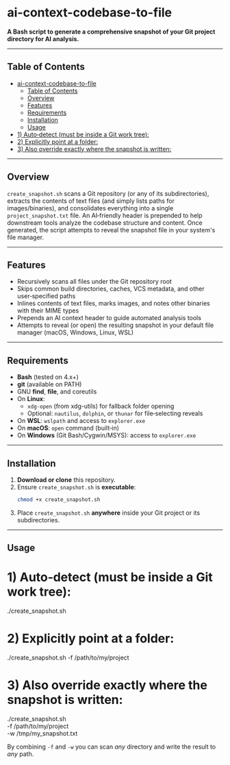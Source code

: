 # ai-context-codebase-to-file

**A Bash script to generate a comprehensive snapshot of your Git project directory for AI analysis.**


---

## Table of Contents

- [ai-context-codebase-to-file](#ai-context-codebase-to-file)
  - [Table of Contents](#table-of-contents)
  - [Overview](#overview)
  - [Features](#features)
  - [Requirements](#requirements)
  - [Installation](#installation)
  - [Usage](#usage)
- [1) Auto‑detect (must be inside a Git work tree):](#1-autodetect-must-be-inside-a-git-work-tree)
- [2) Explicitly point at a folder:](#2-explicitly-point-at-a-folder)
- [3) Also override exactly where the snapshot is written:](#3-also-override-exactly-where-the-snapshot-is-written)

---

## Overview

`create_snapshot.sh` scans a Git repository (or any of its subdirectories), extracts the contents of text files (and simply lists paths for images/binaries), and consolidates everything into a single `project_snapshot.txt` file. An AI‑friendly header is prepended to help downstream tools analyze the codebase structure and content. Once generated, the script attempts to reveal the snapshot file in your system's file manager.

---

## Features

- Recursively scans all files under the Git repository root  
- Skips common build directories, caches, VCS metadata, and other user‑specified paths  
- Inlines contents of text files, marks images, and notes other binaries with their MIME types  
- Prepends an AI context header to guide automated analysis tools  
- Attempts to reveal (or open) the resulting snapshot in your default file manager (macOS, Windows, Linux, WSL)  

---

## Requirements

- **Bash** (tested on 4.x+)  
- **git** (available on PATH)  
- GNU **find**, **file**, and coreutils  
- On **Linux**:  
  - `xdg-open` (from xdg-utils) for fallback folder opening  
  - Optional: `nautilus`, `dolphin`, or `thunar` for file‑selecting reveals  
- On **WSL**: `wslpath` and access to `explorer.exe`  
- On **macOS**: `open` command (built‑in)  
- On **Windows** (Git Bash/Cygwin/MSYS): access to `explorer.exe`  

---

## Installation

1. **Download or clone** this repository.  
2. Ensure `create_snapshot.sh` is **executable**:
   ```bash
   chmod +x create_snapshot.sh
   ```
3. Place `create_snapshot.sh` **anywhere** inside your Git project or its subdirectories.

---

## Usage

# 1) Auto‑detect (must be inside a Git work tree):
./create_snapshot.sh

# 2) Explicitly point at a folder:
./create_snapshot.sh -f /path/to/my/project

# 3) Also override exactly where the snapshot is written:
./create_snapshot.sh \
  -f /path/to/my/project \
  -w /tmp/my_snapshot.txt

By combining `-f` and `-w` you can scan *any* directory and write the result to *any* path.